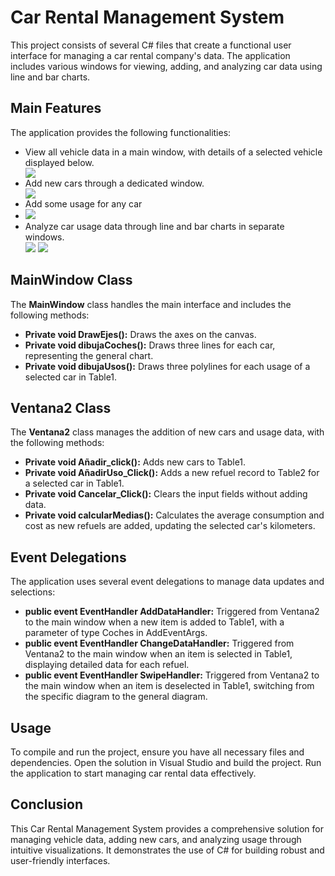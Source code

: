 
<h1>Car Rental Management System</h1>
    <p>This project consists of several C# files that create a functional user interface for managing a car rental company's data. The application includes various windows for viewing, adding, and analyzing car data using line and bar charts.</p>

  <h2>Main Features</h2>
    <p>The application provides the following functionalities:</p>
    <ul>
        <li>View all vehicle data in a main window, with details of a selected vehicle displayed below.</li>
          <img src="https://github.com/alvaroogs013/IGU-Graphic-User-Interface/assets/131161276/763aa6f8-6b12-49fa-b0e6-bd41a4daee2e"/>
        <li>Add new cars through a dedicated window.</li>
        <img src="https://github.com/alvaroogs013/IGU-Graphic-User-Interface/assets/131161276/f7986a13-b048-4e54-aa37-bca48bc946ba"/>
        <li>Add some usage for any car<li>
            <img src="https://github.com/alvaroogs013/IGU-Graphic-User-Interface/assets/131161276/35bd895b-fb4c-4aa1-8059-f8236b3bdfe8"/>
         <li>Analyze car usage data through line and bar charts in separate windows.</li>
            <img src="https://github.com/alvaroogs013/IGU-Graphic-User-Interface/assets/131161276/79f9b98c-44b3-44f9-8c37-29fd0f750b0a"/>
            <img src="https://github.com/alvaroogs013/IGU-Graphic-User-Interface/assets/131161276/7e1504c9-5144-4ebf-9312-14ac7af48f37"/>
   </ul>

  <h2>MainWindow Class</h2>
    <p>The <strong>MainWindow</strong> class handles the main interface and includes the following methods:</p>
    <ul>
        <li><strong>Private void DrawEjes():</strong> Draws the axes on the canvas.</li>
        <li><strong>Private void dibujaCoches():</strong> Draws three lines for each car, representing the general chart.</li>
        <li><strong>Private void dibujaUsos():</strong> Draws three polylines for each usage of a selected car in Table1.</li>
    </ul>

   <h2>Ventana2 Class</h2>
    <p>The <strong>Ventana2</strong> class manages the addition of new cars and usage data, with the following methods:</p>
    <ul>
        <li><strong>Private void Añadir_click():</strong> Adds new cars to Table1.</li>
        <li><strong>Private void AñadirUso_Click():</strong> Adds a new refuel record to Table2 for a selected car in Table1.</li>
        <li><strong>Private void Cancelar_Click():</strong> Clears the input fields without adding data.</li>
        <li><strong>Private void calcularMedias():</strong> Calculates the average consumption and cost as new refuels are added, updating the selected car's kilometers.</li>
    </ul>

  <h2>Event Delegations</h2>
    <p>The application uses several event delegations to manage data updates and selections:</p>
    <ul>
        <li><strong>public event EventHandler AddDataHandler:</strong> Triggered from Ventana2 to the main window when a new item is added to Table1, with a parameter of type Coches in AddEventArgs.</li>
        <li><strong>public event EventHandler ChangeDataHandler:</strong> Triggered from Ventana2 to the main window when an item is selected in Table1, displaying detailed data for each refuel.</li>
        <li><strong>public event EventHandler SwipeHandler:</strong> Triggered from Ventana2 to the main window when an item is deselected in Table1, switching from the specific diagram to the general diagram.</li>
    </ul>

  <h2>Usage</h2>
    <p>To compile and run the project, ensure you have all necessary files and dependencies. Open the solution in Visual Studio and build the project. Run the application to start managing car rental data effectively.</p>

  <h2>Conclusion</h2>
    <p>This Car Rental Management System provides a comprehensive solution for managing vehicle data, adding new cars, and analyzing usage through intuitive visualizations. It demonstrates the use of C# for building robust and user-friendly interfaces.</p>
